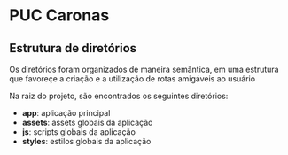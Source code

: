 # PUC Caronas

## Estrutura de diretórios

Os diretórios foram organizados de maneira semântica, em uma estrutura que favoreçe a criação e a utilização de rotas amigáveis ao usuário

Na raiz do projeto, são encontrados os seguintes diretórios:

- **app**: aplicação principal
- **assets**: assets globais da aplicação
- **js**: scripts globais da aplicação
- **styles**: estilos globais da aplicação
